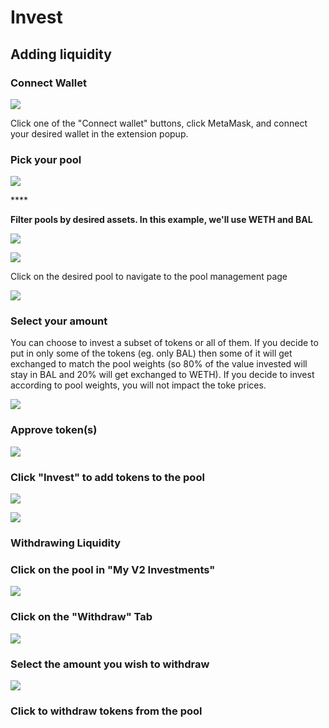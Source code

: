 # Invest

## Adding liquidity

### Connect Wallet

![](../../.gitbook/assets/export_lp.jpg)

Click one of the "Connect wallet" buttons, click MetaMask, and connect your desired wallet in the extension popup.

### Pick your pool

![](../../.gitbook/assets/screen-shot-2021-05-10-at-9.10.57-pm.png)

\*\*\*\*

**Filter pools by desired assets. In this example, we'll use WETH and BAL**

![](../../.gitbook/assets/screen-shot-2021-05-10-at-9.11.40-pm.png)

![](../../.gitbook/assets/screen-shot-2021-05-10-at-9.11.54-pm.png)

Click on the desired pool to navigate to the pool management page

![](../../.gitbook/assets/screen-shot-2021-05-10-at-9.12.13-pm.png)

### Select your amount

You can choose to invest a subset of tokens or all of them. If you decide to put in only some of the tokens \(eg. only BAL\) then some of it will get exchanged to match the pool weights \(so 80% of the value invested will stay in BAL and 20% will get exchanged to WETH\). If you decide to invest according to pool weights, you will not impact the toke prices.

![](../../.gitbook/assets/screen-shot-2021-05-10-at-9.12.32-pm.png)

### Approve token\(s\)

![](../../.gitbook/assets/screen-shot-2021-05-10-at-9.12.52-pm.png)

### Click "Invest" to add tokens to the pool

![](../../.gitbook/assets/screen-shot-2021-05-10-at-9.13.47-pm.png)

![](../../.gitbook/assets/screen-shot-2021-05-10-at-9.14.46-pm.png)

### **Withdrawing Liquidity**

### Click on the pool in "My V2 Investments"

![](../../.gitbook/assets/screen-shot-2021-05-10-at-9.25.24-pm.png)

### Click on the "Withdraw" Tab

![](../../.gitbook/assets/screen-shot-2021-05-10-at-9.24.23-pm.png)

### Select the amount you wish to withdraw

![](../../.gitbook/assets/screen-shot-2021-05-10-at-9.26.26-pm.png)

### Click to withdraw tokens from the pool





